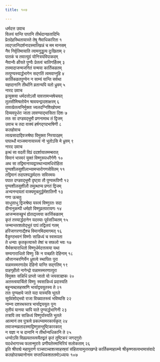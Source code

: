 ```yaml
---
title: १०७

---
```

धर्मदत्त उवाच  
विलयं यान्ति पापानि तीर्थदानव्रतादिभिः  
प्रेतदेहस्थितायास्ते तेषु नैवाधिकारिता १  
त्वद्ग्लानिदर्शनादस्मात्खिन्नं च मम मानसम्  
नैव निर्वृतिमायाति त्वामनुद्धृत्य दुःखिताम् २  
पातकं च तवात्युग्रं योनित्रयविपाकदम्  
नैवान्यैः क्षीयते पुण्यैः प्रेतत्वं चातिगर्हितम् ३  
तस्मादाजन्मजनितं यन्मया कार्तिकव्रतम्  
तत्पुण्यस्यार्द्धभागेन सद्गतिं त्वमवाप्नुहि ४  
कार्तिकव्रतपुण्येन न साम्यं यान्ति सर्वथा  
यज्ञदानानि तीर्थानि व्रतान्यपि यतो ध्रुवम् ५  
नारद उवाच  
इत्युक्त्वा धर्मदत्तोऽसौ यावत्तामभ्यषेचयत्  
तुलसीमिश्रतोयेन श्रावयन्द्वादशाक्षरम् ६  
तावत्प्रेतत्वनिर्मुक्ता ज्वलदग्निशिखोपमा  
दिव्यवपुर्धरा जाता लावण्याद्भासिता दिशः ७  
ततः सा दण्डवद्भूमौ प्रणनामाथ तं द्विजम्  
उवाच च तदा वाक्यं हर्षगद्गदभाषिणी ८  
कलहोवाच  
त्वत्प्रसादाद्दिवजश्रेष्ठ विमुक्ता निरयादहम्  
पापाब्धौ मञ्जमानायास्त्वं नो भूतोऽसि मे ध्रुवम् ९  
नारद उवाच  
इत्थं सा वदती विप्रं ददर्शायातमम्बरात्  
विमानं भास्वरं युक्तं विष्णुरूपधरैर्गणैः १०  
अथ सा तद्विमानाग्र्यद्वास्थाभ्यामधिरोहिता  
पुण्यशीलसुशीलाभ्यामप्सरोगणसेवितम् ११  
तद्विमानं तदापश्यद्धर्मदत्तः सविस्मयः  
पपात दण्डवद्भूमौ दृष्ट्वा तौ पुण्यरूपिणौ १२  
पुण्यशीलसुशीलौ तमुत्थाप्य प्रणतं द्विजम्  
अभ्यनन्दयतां वाक्यमूचतुर्द्धर्मशालिनौ १३  
गणा ऊचतुः  
साधुसाधु द्विजश्रेष्ठ यस्त्वं विष्णुरतः सदा  
दीनानुकम्पी धर्मज्ञो विष्णुव्रतपरायणः १४  
आजन्मसच्छुभं ह्येतद्यत्त्वया कार्त्तिकव्रतम्  
कृतं तस्यार्द्धदानेन यदस्याः पूर्वसञ्चितम् १५  
जन्मान्तरशतोद्भूतं पापं तद्विलयं गतम्  
हरिजागरणाद्यैश्च विमानमिदमागमत् १६  
वैकुण्ठभवनं विष्णोः सान्निध्यं च स्वरूपता  
ते धन्याः कृतकृत्यास्ते तेषां च सफलो भवः १७  
यैर्भक्त्याराधितो विष्णुर्धर्मदत्तत्वया यथा  
सम्यगाराधितो विष्णुः किं न यच्छति देहिनाम् १८  
औत्तानचरणिर्येन ध्रुवत्वे स्थापितः पुरा  
यन्नामस्मरणादेव देहिनो यान्ति सद्गतिम् १९  
ग्राहगृहीतो नागेन्द्रो यन्नामस्मरणात्पुरा  
विमुक्तः सन्निधिं प्राप्तो जातो यो जयसञ्ज्ञकः २०  
अतस्त्वयार्चितो विष्णुः स्वसान्निध्यं प्रदास्यति  
बहून्यब्दसहस्राणि भार्याद्वययुतस्य ते २१  
ततः पुण्यक्षये जाते यदा यास्यसि भूतले  
सूर्यवंशोद्भवो राजा विख्यातस्त्वं भविष्यसि २२  
नाम्ना दशरथस्तत्र भार्याद्वययुतः पुनः  
तृतीयं यानया चापि याते पुण्यार्द्धभागिनी २३  
तत्रापि तव सान्निध्यं विष्णुर्यास्यति भूतले  
आत्मानं तव पुत्रत्वे प्रकल्प्यामरकार्यकृत् २४  
तवाजन्मव्रतादस्माद्विष्णुसन्तुष्टिकारकात्  
न यज्ञा न च दानानि न तीर्थान्यधिकानि ते २५  
धन्योऽसि विप्रप्रयतस्त्वयैतद्व्रतं कृतं तुष्टिकरं जगद्गुरोः  
यदर्धभागाच्च फलान्मुरारेः प्रणीयतेस्माभिरियं सलोकताम् २६  
इति श्रीपाद्मे महापुराणे पञ्चपञ्चाशत्साहस्र्यां संहितायामुत्तरखण्डे कार्तिकमाहात्म्ये श्रीकृष्णसत्यभामासंवादे कलहोपाख्यानोनाम सप्ताधिकशततमोऽध्यायः १०७